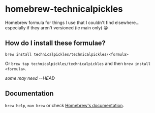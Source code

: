 # homebrew-technicalpickles

Homebrew formula for things I use that I couldn't find elsewhere... especially if they aren't versioned (ie main only) 😁


## How do I install these formulae?

`brew install technicalpickles/technicalpickles/<formula>`

Or `brew tap technicalpickles/technicalpickles` and then `brew install <formula>`.

_some may need --HEAD_

## Documentation

`brew help`, `man brew` or check [Homebrew's documentation](https://docs.brew.sh).

